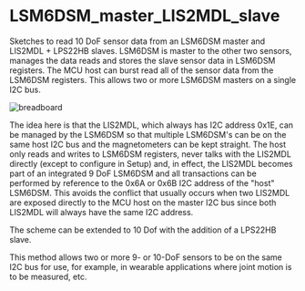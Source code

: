 # LSM6DSM_master_LIS2MDL_slave

Sketches to read 10 DoF sensor data from an LSM6DSM master and LIS2MDL + LPS22HB slaves. LSM6DSM is master to the other two sensors, manages the data reads and stores the slave sensor data in LSM6DSM registers. The MCU host can burst read all of the sensor data from the LSM6DSM registers. This allows two or more LSM6DSM masters on a single I2C bus.

![breadboard](https://user-images.githubusercontent.com/6698410/56867677-e045db80-699c-11e9-9c6d-eaea89b286a6.jpg)

The idea here is that the LIS2MDL, which always has I2C address 0x1E, can be managed by the LSM6DSM so that multiple LSM6DSM's can be on the same host I2C bus and the magnetometers can be kept straight. The host only reads and writes to LSM6DSM registers, never talks with the LIS2MDL directly (except to configure in Setup) and, in effect, the LIS2MDL becomes part of an integrated 9 DoF LSM6DSM and all transactions can be performed by reference to the 0x6A or 0x6B I2C address of the "host" LSM6DSM. This avoids the conflict that usually occurs when two LIS2MDL are exposed directly to the MCU host on the master I2C bus since both LIS2MDL will always have the same I2C address.

The scheme can be extended to 10 Dof with the addition of a LPS22HB slave.

This method allows two or more 9- or 10-DoF sensors to be on the same I2C bus for use, for example, in wearable applications where joint motion is to be measured, etc.
 
